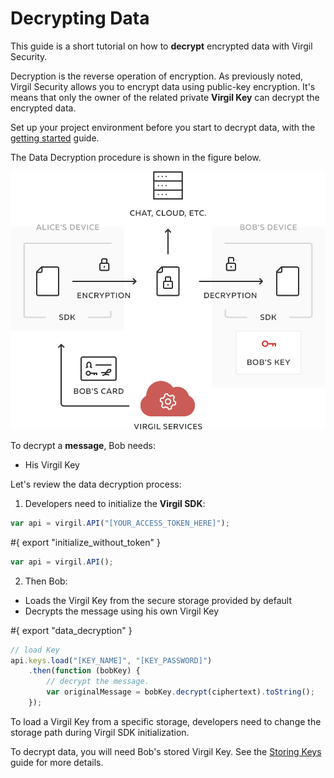 # Decrypting Data

This guide is a short tutorial on how to **decrypt** encrypted data with Virgil Security.

Decryption is the reverse operation of encryption. As previously noted, Virgil Security allows you to encrypt data using public-key encryption. It's means that only the owner of the related private **Virgil Key**  can decrypt the encrypted data.

Set up your project environment before you start to decrypt data, with the [getting started](/docs/guides/configuration/client.md) guide.

The Data Decryption procedure is shown in the figure below.

![Virgil Encryption Intro](/docs/img/Encryption_introduction.png "Data decryption")

To decrypt a **message**, Bob needs:
 - His Virgil Key

Let's review the data decryption process:

1. Developers need to initialize the **Virgil SDK**:

```javascript
var api = virgil.API("[YOUR_ACCESS_TOKEN_HERE]");
```

#{ export "initialize_without_token" }

```javascript
var api = virgil.API();
```


2. Then Bob:


  - Loads the Virgil Key from the secure storage provided by default
  - Decrypts the message using his own Virgil Key

  #{ export "data_decryption" }
  ```javascript
  // load Key
  api.keys.load("[KEY_NAME]", "[KEY_PASSWORD]")
      .then(function (bobKey) {
          // decrypt the message.
          var originalMessage = bobKey.decrypt(ciphertext).toString();
      });
  ```

To load a Virgil Key from a specific storage, developers need to change the storage path during Virgil SDK initialization.

To decrypt data, you will need Bob's stored Virgil Key. See the [Storing Keys](/docs/guides/virgil-key/saving-key.md) guide for more details.
